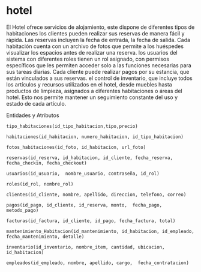 # hotel
El Hotel ofrece servicios de alojamiento, este dispone de diferentes tipos de habitaciones
los clientes pueden realizar sus reservas de manera fácil y rápida. Las reservas incluyen la fecha de entrada, la fecha de salida. Cada habitación cuenta con un archivo de fotos que permite a los huéspedes visualizar los espacios antes de realizar una reserva.
los usuarios del sistema con diferentes roles tienen un rol asignado, con permisos específicos que les permiten acceder solo a las funciones necesarias para sus tareas diarias.
Cada cliente puede realizar pagos por su estancia, que están vinculados a sus reservas.
el control de inventario, que incluye todos los artículos y recursos utilizados en el hotel, desde muebles hasta productos de limpieza, asignados a diferentes habitaciones o áreas del hotel. Esto nos permite mantener un seguimiento constante del uso y estado de cada artículo.

Entidades y Atributos

    tipo_habitaciones(id_tipo_habitacion,tipo,precio)

    habitaciones(id_habitacion, numero_habitacion, id_tipo_habitacion)

    fotos_habitaciones(id_foto, id_habitacion, url_foto)

    reservas(id_reserva, id_habitacion, id_cliente, fecha_reserva, fecha_checkin, fecha_checkout)

    usuarios(id_usuario,  nombre_usuario, contraseña, id_rol)

    roles(id_rol, nombre_rol)

    clientes(id_cliente, nombre, apellido, direccion, telefono, correo)

    pagos(id_pago, id_cliente, id_reserva, monto,  fecha_pago, metodo_pago)

    facturas(id_factura, id_cliente, id_pago, fecha_factura, total)

    mantenimiento_Habitacion(id_mantenimiento, id_habitacion, id_empleado, fecha_mantenimiento, detalle)

    inventario(id_inventario, nombre_item, cantidad, ubicacion, id_habitacion)

    empleados(id_empleado, nombre, apellido, cargo,  fecha_contratacion)